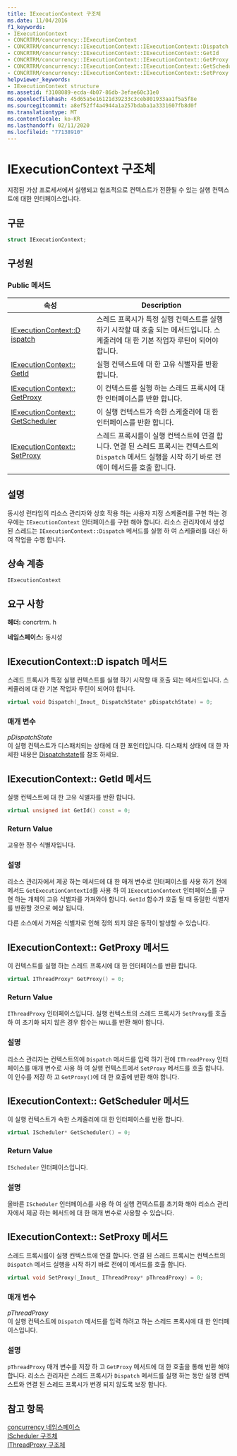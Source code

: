 ```yaml
---
title: IExecutionContext 구조체
ms.date: 11/04/2016
f1_keywords:
- IExecutionContext
- CONCRTRM/concurrency::IExecutionContext
- CONCRTRM/concurrency::IExecutionContext::IExecutionContext::Dispatch
- CONCRTRM/concurrency::IExecutionContext::IExecutionContext::GetId
- CONCRTRM/concurrency::IExecutionContext::IExecutionContext::GetProxy
- CONCRTRM/concurrency::IExecutionContext::IExecutionContext::GetScheduler
- CONCRTRM/concurrency::IExecutionContext::IExecutionContext::SetProxy
helpviewer_keywords:
- IExecutionContext structure
ms.assetid: f3108089-ecda-4b07-86db-3efae60c31e0
ms.openlocfilehash: 45d65a5e16121d39233c3ceb801933aa1f5a5f8e
ms.sourcegitcommit: a8ef52ff4a4944a1a257bdaba1a3331607fb8d0f
ms.translationtype: MT
ms.contentlocale: ko-KR
ms.lasthandoff: 02/11/2020
ms.locfileid: "77138910"
---
```

# <a name="iexecutioncontext-structure"></a>IExecutionContext 구조체

지정된 가상 프로세서에서 실행되고 협조적으로 컨텍스트가 전환될 수 있는 실행 컨텍스트에 대한 인터페이스입니다.

## <a name="syntax"></a>구문

```cpp
struct IExecutionContext;
```

## <a name="members"></a>구성원

### <a name="public-methods"></a>Public 메서드

|속성|Description|
|----------|-----------------|
|[IExecutionContext::D ispatch](#dispatch)|스레드 프록시가 특정 실행 컨텍스트를 실행 하기 시작할 때 호출 되는 메서드입니다. 스케줄러에 대 한 기본 작업자 루틴이 되어야 합니다.|
|[IExecutionContext:: GetId](#getid)|실행 컨텍스트에 대 한 고유 식별자를 반환 합니다.|
|[IExecutionContext:: GetProxy](#getproxy)|이 컨텍스트를 실행 하는 스레드 프록시에 대 한 인터페이스를 반환 합니다.|
|[IExecutionContext:: GetScheduler](#getscheduler)|이 실행 컨텍스트가 속한 스케줄러에 대 한 인터페이스를 반환 합니다.|
|[IExecutionContext:: SetProxy](#setproxy)|스레드 프록시를이 실행 컨텍스트에 연결 합니다. 연결 된 스레드 프록시는 컨텍스트의 `Dispatch` 메서드 실행을 시작 하기 바로 전에이 메서드를 호출 합니다.|

## <a name="remarks"></a>설명

동시성 런타임의 리소스 관리자와 상호 작용 하는 사용자 지정 스케줄러를 구현 하는 경우에는 `IExecutionContext` 인터페이스를 구현 해야 합니다. 리소스 관리자에서 생성 된 스레드는 `IExecutionContext::Dispatch` 메서드를 실행 하 여 스케줄러를 대신 하 여 작업을 수행 합니다.

## <a name="inheritance-hierarchy"></a>상속 계층

`IExecutionContext`

## <a name="requirements"></a>요구 사항

**헤더:** concrtrm. h

**네임스페이스:** 동시성

## <a name="dispatch"></a>IExecutionContext::D ispatch 메서드

스레드 프록시가 특정 실행 컨텍스트를 실행 하기 시작할 때 호출 되는 메서드입니다. 스케줄러에 대 한 기본 작업자 루틴이 되어야 합니다.

```cpp
virtual void Dispatch(_Inout_ DispatchState* pDispatchState) = 0;
```

### <a name="parameters"></a>매개 변수

*pDispatchState*<br/>
이 실행 컨텍스트가 디스패치되는 상태에 대 한 포인터입니다. 디스패치 상태에 대 한 자세한 내용은 [Dispatchstate](dispatchstate-structure.md)를 참조 하세요.

## <a name="getid"></a>IExecutionContext:: GetId 메서드

실행 컨텍스트에 대 한 고유 식별자를 반환 합니다.

```cpp
virtual unsigned int GetId() const = 0;
```

### <a name="return-value"></a>Return Value

고유한 정수 식별자입니다.

### <a name="remarks"></a>설명

리소스 관리자에서 제공 하는 메서드에 대 한 매개 변수로 인터페이스를 사용 하기 전에 메서드 `GetExecutionContextId`를 사용 하 여 `IExecutionContext` 인터페이스를 구현 하는 개체의 고유 식별자를 가져와야 합니다. `GetId` 함수가 호출 될 때 동일한 식별자를 반환할 것으로 예상 됩니다.

다른 소스에서 가져온 식별자로 인해 정의 되지 않은 동작이 발생할 수 있습니다.

## <a name="getproxy"></a>IExecutionContext:: GetProxy 메서드

이 컨텍스트를 실행 하는 스레드 프록시에 대 한 인터페이스를 반환 합니다.

```cpp
virtual IThreadProxy* GetProxy() = 0;
```

### <a name="return-value"></a>Return Value

`IThreadProxy` 인터페이스입니다. 실행 컨텍스트의 스레드 프록시가 `SetProxy`를 호출 하 여 초기화 되지 않은 경우 함수는 `NULL`를 반환 해야 합니다.

### <a name="remarks"></a>설명

리소스 관리자는 컨텍스트의에 `Dispatch` 메서드를 입력 하기 전에 `IThreadProxy` 인터페이스를 매개 변수로 사용 하 여 실행 컨텍스트에서 `SetProxy` 메서드를 호출 합니다. 이 인수를 저장 하 고 `GetProxy()`에 대 한 호출에 반환 해야 합니다.

## <a name="getscheduler"></a>IExecutionContext:: GetScheduler 메서드

이 실행 컨텍스트가 속한 스케줄러에 대 한 인터페이스를 반환 합니다.

```cpp
virtual IScheduler* GetScheduler() = 0;
```

### <a name="return-value"></a>Return Value

`IScheduler` 인터페이스입니다.

### <a name="remarks"></a>설명

올바른 `IScheduler` 인터페이스를 사용 하 여 실행 컨텍스트를 초기화 해야 리소스 관리자에서 제공 하는 메서드에 대 한 매개 변수로 사용할 수 있습니다.

## <a name="setproxy"></a>IExecutionContext:: SetProxy 메서드

스레드 프록시를이 실행 컨텍스트에 연결 합니다. 연결 된 스레드 프록시는 컨텍스트의 `Dispatch` 메서드 실행을 시작 하기 바로 전에이 메서드를 호출 합니다.

```cpp
virtual void SetProxy(_Inout_ IThreadProxy* pThreadProxy) = 0;
```

### <a name="parameters"></a>매개 변수

*pThreadProxy*<br/>
이 실행 컨텍스트에 `Dispatch` 메서드를 입력 하려고 하는 스레드 프록시에 대 한 인터페이스입니다.

### <a name="remarks"></a>설명

`pThreadProxy` 매개 변수를 저장 하 고 `GetProxy` 메서드에 대 한 호출을 통해 반환 해야 합니다. 리소스 관리자은 스레드 프록시가 `Dispatch` 메서드를 실행 하는 동안 실행 컨텍스트와 연결 된 스레드 프록시가 변경 되지 않도록 보장 합니다.

## <a name="see-also"></a>참고 항목

[concurrency 네임스페이스](concurrency-namespace.md)<br/>
[IScheduler 구조체](ischeduler-structure.md)<br/>
[IThreadProxy 구조체](ithreadproxy-structure.md)
